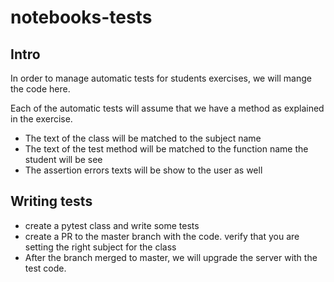 # notebooks-tests

## Intro
In order to manage automatic tests for students exercises, we will mange the code here.

Each of the automatic tests will assume that we have a method as explained in the exercise.

* The text of the class will be matched to the subject name
* The text of the test method will be matched to the function name the student will be see
* The assertion errors texts will be show to the user as well

## Writing tests
* create a pytest class and write some tests
* create a PR to the master branch with the code. verify that you are setting the right subject for the class
* After the branch merged to master, we will upgrade the server with the test code.
